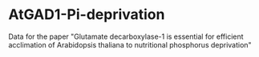 # AtGAD1-Pi-deprivation
Data for the paper "Glutamate decarboxylase-1 is essential for efficient acclimation of Arabidopsis thaliana to nutritional phosphorus deprivation"
